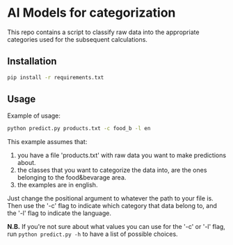 # AI Models for categorization

This repo contains a script to classify raw data into the appropriate categories used for the subsequent calculations.

## Installation
```bash
pip install -r requirements.txt
```

## Usage

Example of usage:
```bash
python predict.py products.txt -c food_b -l en
```
This example assumes that:
1. you have a file 'products.txt' with raw data you want to make predictions about.
2. the classes that you want to categorize the data into, are the ones belonging to the food&bevarage area.
3. the examples are in english.

Just change the positional argument to whatever the path to your file is. Then use the '-c' flag to indicate which category that data belong to, and the '-l' flag to indicate the language.

**N.B.** If you're not sure about what values you can use for the '-c' or '-l' flag, run `python predict.py -h` to have a list of possible choices.
